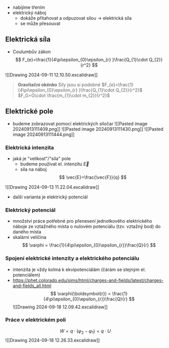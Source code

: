 - nabíjíme třením
- elektrický náboj
	- dokáže přitahovat a odpuzovat silou -> elektrická síla
	- se může přesouvat
## Elektrická síla
- Coulumbův zákon
$$
F_{e}=\frac{1}{4\pi\epsilon_{0}\epsilon_{r} }\frac{Q_{1}\cdot Q_{2}}{r^2}
$$

![[Drawing 2024-09-11 12.10.50.excalidraw]]

> **Gravitační okénko**
> Síly jsou si podobné
> $F_{e}=\frac{1}{4\pi\epsilon_{0}\epsilon_{r} }\frac{Q_{1}\cdot Q_{2}}{r^2}$
> $F_G=G\cdot  \frac{m_{1}\cdot m_{2}}{r^2}$


## Elektrické pole
- budeme zobrazovat pomocí elektrických siločar
![[Pasted image 20240913111409.png]]
![[Pasted image 20240913111430.png]]
![[Pasted image 20240913111444.png]]
### Elektrická intenzita
- jaká je "velikost"/"síla" pole
	- budeme používat el. intenzitu $\vec{E}$
	- síla na náboj
$$
\vec{E}=\frac{\vec{F}}{q}
$$

![[Drawing 2024-09-13 11.22.04.excalidraw]]
- další varianta je elektrický potenciál
### Elektrický potenciál
- množství práce potřebné pro přenesení jednotkového elektrického náboje ze vztažného místa o nulovém potenciálu (tzv. vztažný bod) do daného místa
- skalární veličina
$$
\varphi = \frac{1}{4\pi\epsilon_{0}\epsilon_{r}}\frac{Q}{r}
$$
### Spojení elektrické intenzity a elektrického potenciálu
- intenzita je vždy kolmá k ekvipotenciálám (čárám se stejným el. potenciálem)
- https://phet.colorado.edu/sims/html/charges-and-fields/latest/charges-and-fields_all.html
$$
\varphi(\boldsymbol{r}) = \frac{1}{4\pi\epsilon_{0}\epsilon_{r}}\frac{Q}{r}
$$
![[Drawing 2024-09-18 12.09.42.excalidraw]]
### Práce v elektrickém poli

$$
W = q \cdot (\varphi_{2} - \varphi_{1}) = q \cdot U
$$
![[Drawing 2024-09-18 12.26.33.excalidraw]]
